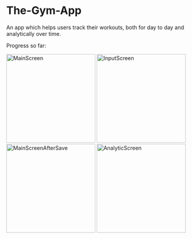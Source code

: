 # The-Gym-App
 An app which helps users track their workouts, both for day to day and analytically over time.

 Progress so far: 
 
<img width="234" alt="MainScreen" src="https://github.com/rishannp/The-Gym-App/assets/76795183/a3e60339-c886-4354-9d0a-7268040e4725">
<img width="234" alt="InputScreen" src="https://github.com/rishannp/The-Gym-App/assets/76795183/98acc2b1-89ad-4d4a-aeca-d57ba16cc212">
<img width="234" alt="MainScreenAfterSave" src="https://github.com/rishannp/The-Gym-App/assets/76795183/31fb26d0-802e-47fa-b898-3a24f711f01f">
<img width="234" alt="AnalyticScreen" src="https://github.com/rishannp/The-Gym-App/assets/76795183/ff4980da-acb7-4c94-8c67-92802712e751">
